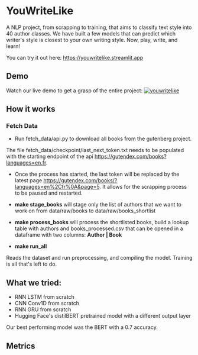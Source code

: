 
# YouWriteLike

A NLP project, from scrapping to training, that aims to classify text style into 40 author classes. We have built a few models that can predict which writer's style is closest to your own writing style. Now, play, write, and learn!

You can try it out here: https://youwritelike.streamlit.app




## Demo

Watch our live demo to get a grasp of the entire project:
[![youwritelike](https://images.itnewsinfo.com/lmi/articles/grande/000000080406.jpg)](https://www.youtube.com/watch?v=5VZa8K2afMg&t=336s&ab_channel=PouetPouet "Click to Watch!")



## How it works

 ### Fetch Data

- Run fetch_data/api.py to download all books from the gutenberg project.

The file fetch_data/checkpoint/last_next_token.txt needs to be populated with the starting endpoint of the api https://gutendex.com/books?languages=en,fr.

- Once the process has started, the last token will be replaced by the latest page https://gutendex.com/books/?languages=en%2Cfr%0A&page=5.
It allows for the scrapping process to be paused and restarted.

- **make stage_books** will stage only the list of authors that we want to work on from data/raw/books to data/raw/books_shortlist

 - **make process_books** will process the shortlisted books, build a lookup table with authors and books_processed.csv that can be opened in a dataframe with two columns: **Author | Book**

- **make run_all**

Reads the dataset and run preprocessing, and compiling the model. Training is all that's left to do.


## What we tried:

- RNN LSTM from scratch
- CNN Conv1D from scratch
- RNN GRU from scratch
- Hugging Face's distilBERT pretrained model with a different output layer

Our best performing model was the BERT with a 0.7 accuracy.

## Metrics
